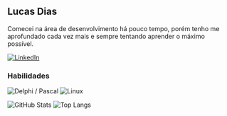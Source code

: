 ## Lucas Dias
Comecei na área de desenvolvimento há pouco tempo, porém tenho me aprofundado cada vez mais e sempre tentando aprender o máximo possível.



[![LinkedIn](https://img.shields.io/badge/-LinkedIn-000?style=for-the-badge&logo=linkedin&logoColor=30A3DC)](https://www.linkedin.com/in/lucas-dias-ortiz/)


### Habilidades
![Delphi / Pascal](https://img.shields.io/badge/Delphi%20%2F%20Pascal-000?style=for-the-badge&logo=delphi&logoColor=CC2020&color=0d1117)
![Linux](https://img.shields.io/badge/Linux-000?style=for-the-badge&logo=linux&logoColor=white&color=0d1117)




![GitHub Stats](https://github-readme-stats.vercel.app/api?username=lucasdias1707&theme=transparent&bg_color=000&border_color=30A3DC&show_icons=true&icon_color=30A3DC&title_color=00b2ff&text_color=FFF)
![Top Langs](https://github-readme-stats-git-masterrstaa-rickstaa.vercel.app/api/top-langs/?username=lucasdias1707&layout=compact&bg_color=000&border_color=30A3DC&title_color=00b2ff&text_color=FFF)

